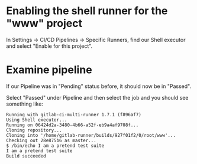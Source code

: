 # Enabling the shell runner for the "www" project

In Settings -> CI/CD Pipelines -> Specific Runners, find our Shell executor and select "Enable for this project".


# Examine pipeline

If our Pipeline was in "Pending" status before, it should now be in "Passed".

Select "Passed" under Pipeline and then select the job and you should see something like:

```
Running with gitlab-ci-multi-runner 1.7.1 (f896af7)
Using Shell executor...
Running on 06424d2a-3480-4b66-a52f-eb9a4af9708f...
Cloning repository...
Cloning into '/home/gitlab-runner/builds/927f01f2/0/root/www'...
Checking out 28e875b6 as master...
$ /bin/echo I am a pretend test suite
I am a pretend test suite
Build succeeded
```
